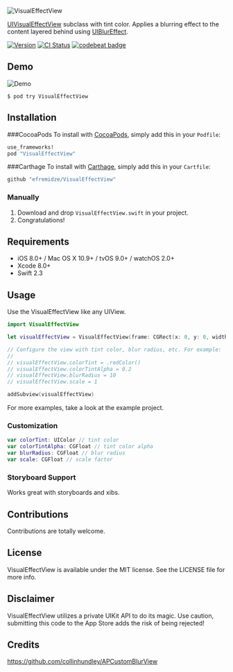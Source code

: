 ![VisualEffectView](Images/cover.png)

[UIVisualEffectView](https://developer.apple.com/library/ios/documentation/UIKit/Reference/UIVisualEffectView/) subclass with tint color. Applies a blurring effect to the content layered behind using [UIBlurEffect](https://developer.apple.com/library/ios/documentation/UIKit/Reference/UIBlurEffect_Ref/index.html#//apple_ref/occ/cl/UIBlurEffect).

[![Version](https://img.shields.io/cocoapods/v/VisualEffectView.svg?style=flat)](http://cocoapods.org/pods/VisualEffectView)
[![CI Status](http://img.shields.io/travis/efremidze/VisualEffectView.svg?style=flat)](https://travis-ci.org/efremidze/VisualEffectView)
[![codebeat badge](https://codebeat.co/badges/333beeda-5948-42f3-8775-0e3626408a82)](https://codebeat.co/projects/github-com-efremidze-visualeffectview)

## Demo

![Demo](Images/demo.gif)

```
$ pod try VisualEffectView
```

## Installation
###CocoaPods
To install with [CocoaPods](http://cocoapods.org/), simply add this in your `Podfile`:
```ruby
use_frameworks!
pod "VisualEffectView"
```

###Carthage
To install with [Carthage](https://github.com/Carthage/Carthage), simply add this in your `Cartfile`:
```ruby
github "efremidze/VisualEffectView"
```

### Manually
1. Download and drop ```VisualEffectView.swift``` in your project.  
2. Congratulations!

## Requirements

- iOS 8.0+ / Mac OS X 10.9+ / tvOS 9.0+ / watchOS 2.0+
- Xcode 8.0+
- Swift 2.3

## Usage

Use the VisualEffectView like any UIView.

```swift
import VisualEffectView

let visualEffectView = VisualEffectView(frame: CGRect(x: 0, y: 0, width: 320, height: 480))

// Configure the view with tint color, blur radius, etc. For example:
//
// visualEffectView.colorTint = .redColor()
// visualEffectView.colorTintAlpha = 0.2
// visualEffectView.blurRadius = 10
// visualEffectView.scale = 1

addSubview(visualEffectView)
```

For more examples, take a look at the example project.

### Customization

```swift
var colorTint: UIColor // tint color
var colorTintAlpha: CGFloat // tint color alpha
var blurRadius: CGFloat // blur radius
var scale: CGFloat // scale factor
```

### Storyboard Support

Works great with storyboards and xibs.

## Contributions

Contributions are totally welcome.

## License

VisualEffectView is available under the MIT license. See the LICENSE file for more info.

## Disclaimer

VisualEffectView utilizes a private UIKit API to do its magic. Use caution, submitting this code to the App Store adds the risk of being rejected!

## Credits

https://github.com/collinhundley/APCustomBlurView

